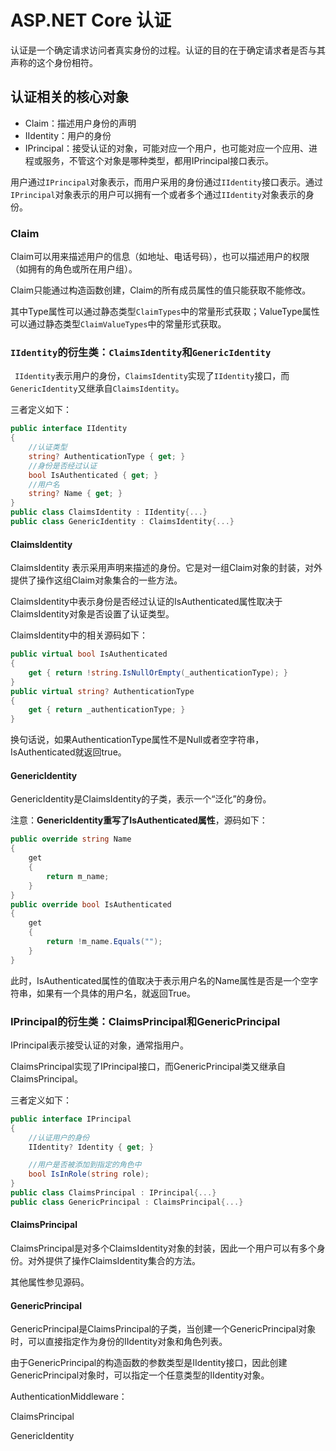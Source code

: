 # ASP.NET Core 认证

认证是一个确定请求访问者真实身份的过程。认证的目的在于确定请求者是否与其声称的这个身份相符。







## 认证相关的核心对象

- Claim：描述用户身份的声明
- IIdentity：用户的身份
- IPrincipal：接受认证的对象，可能对应一个用户，也可能对应一个应用、进程或服务，不管这个对象是哪种类型，都用IPrincipal接口表示。

用户通过`IPrincipal`对象表示，而用户采用的身份通过`IIdentity`接口表示。通过`IPrincipal`对象表示的用户可以拥有一个或者多个通过`IIdentity`对象表示的身份。



### Claim

Claim可以用来描述用户的信息（如地址、电话号码），也可以描述用户的权限（如拥有的角色或所在用户组）。

Claim只能通过构造函数创建，Claim的所有成员属性的值只能获取不能修改。

其中Type属性可以通过静态类型`ClaimTypes`中的常量形式获取；ValueType属性可以通过静态类型`ClaimValueTypes`中的常量形式获取。

### `IIdentity`的衍生类：`ClaimsIdentity`和`GenericIdentity`

` IIdentity`表示用户的身份，`ClaimsIdentity`实现了`IIdentity`接口，而`GenericIdentity`又继承自`ClaimsIdentity`。

三者定义如下：

```c#
public interface IIdentity
{
    //认证类型
    string? AuthenticationType { get; }
    //身份是否经过认证
    bool IsAuthenticated { get; }
    //用户名
    string? Name { get; }
}
public class ClaimsIdentity : IIdentity{...}
public class GenericIdentity : ClaimsIdentity{...}
```

#### ClaimsIdentity

ClaimsIdentity 表示采用声明来描述的身份。它是对一组Claim对象的封装，对外提供了操作这组Claim对象集合的一些方法。

ClaimsIdentity中表示身份是否经过认证的IsAuthenticated属性取决于ClaimsIdentity对象是否设置了认证类型。

ClaimsIdentity中的相关源码如下：

```c#
public virtual bool IsAuthenticated
{
    get { return !string.IsNullOrEmpty(_authenticationType); }
}
public virtual string? AuthenticationType
{
    get { return _authenticationType; }
}
```

换句话说，如果AuthenticationType属性不是Null或者空字符串，IsAuthenticated就返回true。

#### GenericIdentity

GenericIdentity是ClaimsIdentity的子类，表示一个“泛化”的身份。

注意：**GenericIdentity重写了IsAuthenticated属性**，源码如下：

```c#
public override string Name
{
    get
    {
        return m_name;
    }
}
public override bool IsAuthenticated
{
    get
    {
        return !m_name.Equals("");
    }
}
```

此时，IsAuthenticated属性的值取决于表示用户名的Name属性是否是一个空字符串，如果有一个具体的用户名，就返回True。

### IPrincipal的衍生类：ClaimsPrincipal和GenericPrincipal

IPrincipal表示接受认证的对象，通常指用户。

ClaimsPrincipal实现了IPrincipal接口，而GenericPrincipal类又继承自ClaimsPrincipal。

三者定义如下：

```c#
public interface IPrincipal
{
    //认证用户的身份
    IIdentity? Identity { get; }

    //用户是否被添加到指定的角色中
    bool IsInRole(string role);
}
public class ClaimsPrincipal : IPrincipal{...}
public class GenericPrincipal : ClaimsPrincipal{...}
```

#### ClaimsPrincipal

ClaimsPrincipal是对多个ClaimsIdentity对象的封装，因此一个用户可以有多个身份。对外提供了操作ClaimsIdentity集合的方法。

其他属性参见源码。

#### GenericPrincipal

GenericPrincipal是ClaimsPrincipal的子类，当创建一个GenericPrincipal对象时，可以直接指定作为身份的IIdentity对象和角色列表。

由于GenericPrincipal的构造函数的参数类型是IIdentity接口，因此创建GenericPrincipal对象时，可以指定一个任意类型的IIdentity对象。







 AuthenticationMiddleware：

ClaimsPrincipal

GenericIdentity

